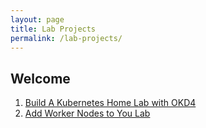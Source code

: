 ```yaml
---
layout: page
title: Lab Projects
permalink: /lab-projects/
---
```


## Welcome

1. [Build A Kubernetes Home Lab with OKD4](/home-lab/lab-intro/)
1. [Add Worker Nodes to You Lab](/home-lab/worker-nodes/)
